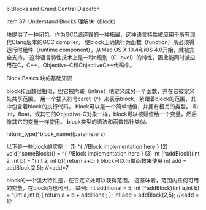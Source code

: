 6 Blocks and Grand Central Dispatch

Item 37: Understand Blocks
理解块（Block）

块提供了一种闭包。作为GCC编译器的一种拓展，这种语言特性被应用于所有现代Clang版本的GCC compiler。
使block正确执行为函数（function）所必须得运行时组件（runtime component），从Mac OS X 10.4和iOS 4.0开始，就被完全支持。
这种语言特性技术上是一种c级别（C-level）的特性，因此能同时被应用在C，C++，Objective-C和ObjectiveC++代码中。

Block Basics 块的基础知识

block和函数很相似，但它被内联（inline）地定义成另一个函数，并在它被定义处共享范围。
用一个插入符号caret（^）来表示block，紧跟着block的范围，其中包含着block的执行代码。
block可以是一个简单地值，并拥有相关的类型。
和int，float，或其它的Objective-C对象一样，block可以被赋值给一个变量，然后像其它的变量一样使用。
block类型的语法和函数指针类似。

return_type(^block_name)(parameters)

以下是一些block的实例：
(1)
^{
	//Block implementation here
}
(2)
void(^someBlock)() = ^{
	//Block implementation here
}
(3)
int (^addBlock)(int a, int b) = ^(int a, int b){
	return a+b;
}
block可以当做函数来使用
int add = addBlock(2,5); //<add=7

block的一个强大特性是，在它定义处可以获得范围。
这意味着，范围内任何可用的变量，在block内也可用。
举例:
	int additional = 5;
	int (^addBlock)(int a,int b) = ^(int a,int b){
		return a + b + additional;
	};
	int add = addBlock(2,5); //<add = 12
